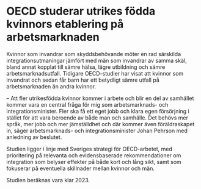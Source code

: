# OECD studerar utrikes födda kvinnors etablering på arbetsmarknaden

Kvinnor som invandrar som skyddsbehövande möter en rad särskilda integrationsutmaningar jämfört med män som invandrar av samma skäl, bland annat kopplat till sämre hälsa, lägre utbildning och sämre arbetsmarknadsutfall. Tidigare OECD\-studier har visat att kvinnor som invandrat och sedan får barn har ett betydligt sämre utfall på arbetsmarknaden än andra kvinnor.

– Att fler utrikesfödda kvinnor kommer i arbete och blir en del av samhället kommer vara en central fråga för mig som arbetsmarknads\- och integrationsminister. Fler ska få ett eget jobb och klara egen försörjning i stället för att vara beroende av både man och samhälle. Det behövs mer språk, mer jobb och mer jämställdhet och där kommer även föräldraskapet in, säger arbetsmarknads\- och integrationsminister Johan Pehrson med anledning av beslutet.

Studien ligger i linje med Sveriges strategi för OECD\-arbetet, med prioritering på relevanta och evidensbaserade rekommendationer om integration som belyser effekter på både kort och lång sikt, samt som fokuserar på eventuella skillnader mellan kvinnor och män.

Studien beräknas vara klar 2023\.
